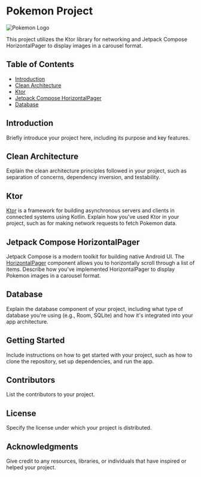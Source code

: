 # Pokemon Project

![Pokemon Logo](/path/to/logo.png)

This project utilizes the Ktor library for networking and Jetpack Compose HorizontalPager to display images in a carousel format.

## Table of Contents
- [Introduction](#introduction)
- [Clean Architecture](#clean-architecture)
- [Ktor](#ktor)
- [Jetpack Compose HorizontalPager](#jetpack-compose-horizontalpager)
- [Database](#database)

## Introduction

Briefly introduce your project here, including its purpose and key features.

## Clean Architecture

Explain the clean architecture principles followed in your project, such as separation of concerns, dependency inversion, and testability.

## Ktor

[Ktor](https://ktor.io/) is a framework for building asynchronous servers and clients in connected systems using Kotlin. Explain how you've used Ktor in your project, such as for making network requests to fetch Pokemon data.

## Jetpack Compose HorizontalPager

Jetpack Compose is a modern toolkit for building native Android UI. The [HorizontalPager](https://developer.android.com/jetpack/compose/gestures#horizontal-pager) component allows you to horizontally scroll through a list of items. Describe how you've implemented HorizontalPager to display Pokemon images in a carousel format.

## Database

Explain the database component of your project, including what type of database you're using (e.g., Room, SQLite) and how it's integrated into your app architecture.

## Getting Started

Include instructions on how to get started with your project, such as how to clone the repository, set up dependencies, and run the app.

## Contributors

List the contributors to your project.

## License

Specify the license under which your project is distributed.

## Acknowledgments

Give credit to any resources, libraries, or individuals that have inspired or helped your project.

